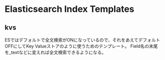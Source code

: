# Elasticsearch Index Templates

## kvs
ESではデフォルトで全文検索がONになっているので、それをあえてデフォルトOFFにしてKey Valueストアのように使うためのテンプレート。
Field名の末尾を_textなどに変えれば全文検索できるようになる。
